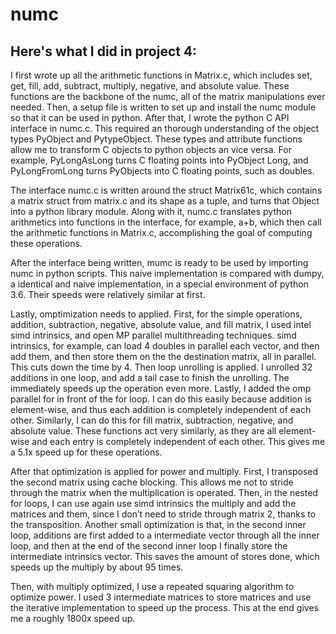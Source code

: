 # numc

Here's what I did in project 4:
-
I first wrote up all the arithmetic functions in Matrix.c, which includes set, get, fill, add, subtract, multiply, negative, and absolute value. These functions are the backbone of the numc, all of the matrix manipulations ever needed. 
Then, a setup file is written to set up and install the numc module so that it can be used in python. After that, I wrote the python C API interface in numc.c. This required an thorough understanding of the object types PyObject and PytypeObject. These types and attribute functions allow me to transform C objects to python objects an vice versa. For example, PyLongAsLong turns C floating points into PyObject Long, and PyLongFromLong turns PyObjects into C floating points, such as doubles. 

The interface numc.c is written around the struct Matrix61c, which contains a matrix struct from matrix.c and its shape as a tuple, and turns that Object into a python library module. Along with it, numc.c translates python arithmetics into functions in the interface, for example, a+b, which then call the arithmetic functions in Matrix.c, accomplishing the goal of computing these operations. 

After the interface being written, mumc is ready to be used by importing numc in python scripts. This naive implementation is compared with dumpy, a identical and naive implementation, in a special environment of python 3.6. Their speeds were relatively similar at first.

Lastly, omptimization needs to applied. First, for the simple operations, addition, subtraction, negative, absolute value, and fill matrix, I used intel simd intrinsics, and open MP parallel multithreading techniques. simd intrinsics, for example, can load 4 doubles in parallel each vector, and then add them, and then store them on the the destination matrix, all in parallel. This cuts down the time by 4. Then loop unrolling is applied. I unrolled 32 additions in one loop, and add a tail case to finish the unrolling. The immediately speeds up the operation even more. Lastly, I added the omp parallel for in front of the for loop. I can do this easily because addition is element-wise, and thus each addition is completely independent of each other. Similarly, I can do this for fill matrix, subtraction, negative, and absolute value. These functions act very similarly, as they are all element-wise and each entry is completely independent of each other. This gives me a 5.1x speed up for these operations. 

After that optimization is applied for power and multiply. First, I transposed the second matrix using cache blocking. This allows me not to stride through the matrix when the multiplication is operated. Then, in the nested for loops, I can use again use simd intrinsics the multiply and add the matrices and them, since I don’t need to stride through matrix 2, thanks to the transposition. Another small optimization is that, in the second inner loop, additions are first added to a intermediate vector through all the inner loop, and then at the end of the second inner loop I finally store the intermediate intrinsics vector. This saves the amount of stores done, which speeds up the multiply by about 95 times. 

Then, with multiply optimized, I use a repeated squaring algorithm to optimize power. I used 3 intermediate matrices to store matrices and use the iterative implementation to speed up the process. This at the end gives me a roughly 1800x speed up. 
